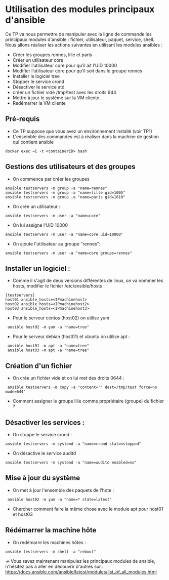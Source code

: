 # Utilisation des modules principaux d'ansible

Ce TP va nous permettre de manipuler avec la ligne de commande les principaux modules d'ansible : fichier, utilisateur, paquet, service, shell.
Nous allons réaliser les actions suivantes en utilisant les modules ansibles :
 - Créer les groupes rennes, lille et paris 
 - Créer un utilisateur core 
 - Modifier l’utilisateur core pour qu’il ait l’UID 10000 
 - Modifier l’utilisateur core pour qu’il soit dans le groupe rennes 
 - Installer le logiciel tree 
 - Stopper le service crond 
 - Désactiver le service atd 
 - créer un fichier vide /tmp/test avec les droits 644
 - Mettre à jour le système sur la VM cliente 
 - Redémarrer la VM cliente 

## Pré-requis
- Ce TP suppose que vous avez un environnement installé (voir TP1)
- L'ensemble des commandes est à réaliser dans la machine de gestion qui contient ansible
```
docker exec –i -t <containerID> bash
```

 ## Gestions des utilisateurs et des groupes
- On commence par créer les groupes
```
ansible testservers -m group -a "name=rennes" 
ansible testservers -m group -a "name=lille gid=1005"  
ansible testservers -m group -a "name=paris gid=1010" 
```
- On crée un utilisateur :
```
ansible testservers -m user -a "name=core" 
```
- On lui assigne l'UID 10000
```
ansible testservers -m user -a "name=core uid=10000" 
```
- On ajoute l'utilisateur au groupe "rennes":
```
ansible testservers -m user -a "name=core groups=rennes" 
```

## Installer un logiciel :
- Comme il s'agit de deux versions différentes de linux, on va nommer les hosts, modifier le fichier /etc/ansible/hosts : 
```
[testservers] 
host01 ansible_hosts=<IPmachinehost>
host02 ansible_hosts=<IPmachinehost2>
host03 ansible_hosts=<IPmachinehost3>
```
- Pour le serveur centos (host02) on utilise yum 
```
 ansible host02 -m yum -a "name=tree"
 ```
- Pour le serveur debian (host01) et ubuntu on utilise apt :
```
 ansible host01 -m apt -a "name=tree"
 ansible host03 -m apt -a "name=tree"
```

## Création d'un fichier 
- On crée un fichier vide et on lui met des droits 0644 :
```
 ansible testservers -m copy -a "content='' dest=/tmp/test force=no mode=644"
```
- Comment assigner le groupe lille comme propriétaire (groupe) du fichier ?

## Désactiver les services :
- On stoppe le service crond :
```
ansible testservers -m systemd -a "name=crond state=stopped"
```
- On désactive le service auditd
```
ansible testservers -m systemd -a "name=auditd enabled=no"
```

## Mise à jour du système 
- On met à jour l'ensemble des paquets de l'hote :
```
 ansible host02 -m yum -a "name=* state=latest"
```
- Chercher comment faire la même chose avec le module apt pour host01 et host03

## Rédémarrer la machine hôte
- On redémarre les machines hôtes :
```
ansible testservers -m shell -a "reboot"
```

-> Vous savez maintenant manipulez les principaux modules de ansible, n'hésitez pas à aller en découvrir d'autres sur :
https://docs.ansible.com/ansible/latest/modules/list_of_all_modules.html
